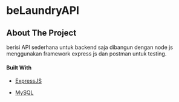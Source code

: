 # beLaundryAPI

## About The Project
berisi API sederhana untuk backend saja dibangun dengan node js menggunakan framework express js dan postman untuk testing.

#### Built With

- [ExpressJS](https://expressjs.com/)

- [MySQL](https://www.mysql.com/)